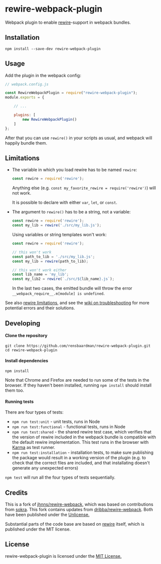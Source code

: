rewire-webpack-plugin
=====================
Webpack plugin to enable [rewire](https://github.com/jhnns/rewire)-support in webpack bundles.


Installation
------------

```
npm install --save-dev rewire-webpack-plugin
```


Usage
-----

Add the plugin in the webpack config:

```javascript
// webpack.config.js

const RewireWebpackPlugin = require("rewire-webpack-plugin");
module.exports = {

	// ...

	plugins: [
		new RewireWebpackPlugin()
	]
};
```

After that you can use `rewire()` in your scripts as usual, and webpack will happily bundle them.


Limitations
-----------

- The variable in which you load rewire has to be named `rewire`:

	```javascript
	const rewire = require('rewire');
	```

	Anything else (e.g. `const my_favorite_rewire = require('rewire')`) will not work.

	It is possible to declare with either `var`, `let`, or `const`.

- The argument to `rewire()` has to be a string, not a variable:

	```javascript
	const rewire = require('rewire');
	const my_lib = rewire('./src/my_lib.js');
	```

	Using variables or string templates won't work:

	```javascript
	const rewire = require('rewire');

	// this won't work
	const path_to_lib = './src/my_lib.js';
	const my_lib = rewire(path_to_lib);

	// this won't work either
	const lib_name = 'my_lib';
	const my_lib2 = rewire(`./src/${lib_name}.js`);
	```

	In the last two cases, the emitted bundle will throw the error `__webpack_require__.m[module] is undefined`.

See also [rewire limitations](https://github.com/jhnns/rewire#limitations), and see the [wiki on troubleshooting](https://github.com/rensbaardman/rewire-webpack-plugin/wiki) for more potential errors and their solutions.


Developing
----------

#### Clone the repository

```
git clone https://github.com/rensbaardman/rewire-webpack-plugin.git
cd rewire-webpack-plugin
```

#### Install dependencies

```
npm install
```
Note that Chrome and Firefox are needed to run some of the tests in the browser. If they haven't been installed, running `npm install` should install them too.

#### Running tests

There are four types of tests:

- `npm run test:unit` - unit tests, runs in Node
- `npm run test:functional` - functional tests, runs in Node
- `npm run test:shared` - the shared rewire test case, which verifies that the version of rewire included in the webpack bundle is compatible with the default rewire implementation. This test runs in the browser with [Karma](https://karma-runner.github.io/) as test runner.
- `npm run test:installation` - installation tests, to make sure publishing the package would result in a working version of the plugin (e.g. to check that the correct files are included, and that installating doesn't generate any unexpected errors)

`npm test` will run all the four types of tests sequentially.

<!-- #### Releasing -->

<!-- todo -->
<!-- ```
npm run release
```

use [np](https://github.com/sindresorhus/np) -->

Credits
-------

This is a fork of [jhnns/rewire-webpack](https://github.com/jhnns/rewire-webpack), which was based on contributions from [sokra](https://github.com/sokra).
This fork contains updates from [dribba/rewire-webpack](https://github.com/dribba/rewire-webpack).
Both have been published under the [Unlicense.](http://unlicense.org/)

Substantial parts of the code base are based on [rewire](https://github.com/jhnns/rewire) itself, which is published under the MIT license.


License
-------

rewire-webpack-plugin is licensed under the [MIT License.](LICENSE)
